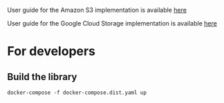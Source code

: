 User guide for the Amazon S3 implementation is available [here](README.Amazon.md)

User guide for the Google Cloud Storage implementation is available [here](README.Google.md)

# For developers

## Build the library
`docker-compose -f docker-compose.dist.yaml up`
